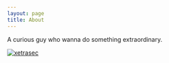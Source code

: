 ```yaml
---
layout: page
title: About
---
```


A curious guy who wanna do something extraordinary.
<p align="left"> <a href="https://twitter.com/xetrasec" target="blank"><img src="https://img.shields.io/twitter/follow/xetrasec?logo=twitter&style=for-the-badge" alt="xetrasec" /></a> </p>
